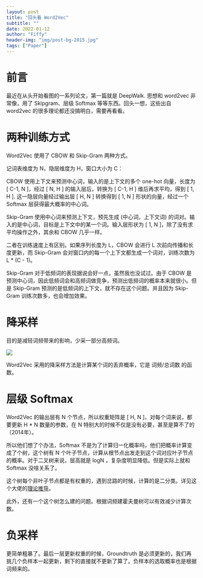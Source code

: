 ```yaml
---
layout: post
title: "回头看 Word2Vec"
subtitle: ""
date: 2022-01-12
author: "Fiffy"
header-img: "img/post-bg-2015.jpg"
tags: ["Paper"]
---
```


# 前言

最近在从头开始看图的一系列论文，第一篇就是 DeepWalk. 思想和 word2vec 非常像，用了 Skipgram、层级 Softmax 等等东西。回头一想，这些出自 word2vec 的很多理论都还没搞明白，需要再看看。

# 两种训练方式

Word2Vec 使用了 CBOW 和 Skip-Gram 两种方式。

记词表维度为 N，隐层维度为 H，窗口大小为 C：

CBOW 使用上下文来预测中心词，输入的是上下文的多个 one-hot 向量，长度为 [ C-1, N ]，经过 [ N, H ] 的输入层后，转换为 [ C-1, H ] 维后再求平均，得到 [ 1, H ]. 这一隐层向量经过输出层 [ H, N ] 转换得到 [ 1, N ] 形状的向量，经过一个 Softmax 层获得最大概率的中心词。

Skip-Gram 使用中心词来预测上下文，预先生成 (中心词，上下文词) 的词对。输入的是中心词，目标是上下文中的某一个词。输入层形状为 [ 1, N ]，除了没有求平均操作之外，其余和 CBOW 几乎一样。

二者在训练速度上有区别。如果序列长度为 L，CBOW 会进行 L 次前向传播和长度更新，而 Skip-Gram 会对窗口内的每一个上下文都生成一个词对，训练次数为 L * (C - 1)。

Skip-Gram 对于低频词的表现据说会好一点，虽然我也没试过。由于 CBOW 是预测中心词，因此低频词会和高频词做竞争，预测出低频词的概率本来就很小。但是 Skip-Gram 预测的是低频词的上下文，就不存在这个问题。并且因为 Skip-Gram 训练次数多，也会增加效果。

# 降采样

目的是减轻词频带来的影响，少采一部分高频词。

![](http://mccormickml.com/assets/word2vec/subsample_func_plot.png)

Word2Vec 采用的降采样方法是计算某个词的丢弃概率，它是 词频/总词数 的函数。

# 层级 Softmax

Word2Vec 的输出层有 N 个节点，所以权重矩阵是 [ H, N ]，对每个词来说，都要更新 H * N 数量的参数，在 N 特别大的时候不仅是没有必要，甚至是算不了的（2014年）。

所以他们想了个办法，Softmax 不是为了计算归一化概率吗，他们把概率计算变成了个树，这个树有 N 个叶子节点，计算从根节点出发走到这个词对应叶子节点的概率。对于二叉树来说，层高就是 logN ，复杂度明显降低。但是实际上就和 Softmax 没啥关系了。

这个树每个非叶子节点都是有权重的，遇到岔路的时候，计算的是二分类。详见这个大佬的[理论推导](https://zhuanlan.zhihu.com/p/56139075)。

此外，还有一个这个树怎么建的问题。根据词频建霍夫曼树可以有效减少计算次数。

# 负采样

更简单粗暴了。最后一层更新权重的时候，Groundtruth 是必须更新的，我们再挑几个负样本一起更新，剩下的直接就不更新了算了。负样本的选取概率也是根据词频来的。
